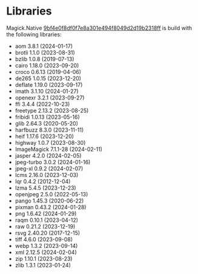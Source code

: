 # Libraries
Magick.Native [9bf4e0f8df0f7e8a301e494f8049d2d19b2318ff](https://github.com/dlemstra/Magick.Native/commit/9bf4e0f8df0f7e8a301e494f8049d2d19b2318ff) is build with the following libraries:

- aom 3.8.1 (2024-01-17)
- brotli 1.1.0 (2023-08-31)
- bzlib 1.0.8 (2019-07-13)
- cairo 1.18.0 (2023-09-20)
- croco 0.6.13 (2019-04-06)
- de265 1.0.15 (2023-12-20)
- deflate 1.19.0 (2023-09-17)
- imath 3.1.10 (2024-01-27)
- openexr 3.2.1 (2023-09-27)
- ffi 3.4.4 (2022-10-23)
- freetype 2.13.2 (2023-08-25)
- fribidi 1.0.13 (2023-05-16)
- glib 2.64.3 (2020-05-20)
- harfbuzz 8.3.0 (2023-11-11)
- heif 1.17.6 (2023-12-20)
- highway 1.0.7 (2023-08-30)
- ImageMagick 7.1.1-28 (2024-02-11)
- jasper 4.2.0 (2024-02-05)
- jpeg-turbo 3.0.2 (2024-01-16)
- jpeg-xl 0.9.2 (2024-02-07)
- lcms 2.16.0 (2023-12-03)
- lqr 0.4.2 (2012-12-04)
- lzma 5.4.5 (2023-12-23)
- openjpeg 2.5.0 (2022-05-13)
- pango 1.45.3 (2020-06-22)
- pixman 0.43.2 (2024-01-28)
- png 1.6.42 (2024-01-29)
- raqm 0.10.1 (2023-04-12)
- raw 0.21.2 (2023-12-19)
- rsvg 2.40.20 (2017-12-15)
- tiff 4.6.0 (2023-09-08)
- webp 1.3.2 (2023-09-14)
- xml 2.12.5 (2024-02-04)
- zip 1.10.1 (2023-08-23)
- zlib 1.3.1 (2023-01-24)
